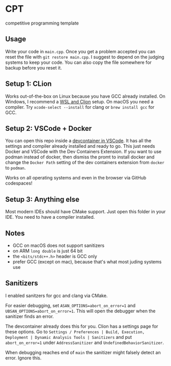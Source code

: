 # CPT
competitive programming template

## Usage

Write your code in `main.cpp`.
Once you get a problem accepted you can reset the file with `git restore main.cpp`.
I suggest to depend on the judging systems to keep your code. 
You can also copy the file somewhere for backup before you reset it.

## Setup 1: CLion

Works out-of-the-box on Linux because you have GCC already installed.
On Windows, I recommend a [WSL and Clion](https://www.jetbrains.com/help/clion/how-to-use-wsl-development-environment-in-product.html) setup.
On macOS you need a compiler. Try `xcode-select --install` for clang or `brew install gcc` for GCC.

## Setup 2: VSCode + Docker

You can open this repo inside a [devcontainer in VSCode](https://code.visualstudio.com/docs/devcontainers/containers).
It has all the settings and compiler already installed and ready to go.
This just needs Docker and VSCode with the Dev Containers Extension.
If you want to use podman instead of docker, then dismiss the promt to install docker and change the `Docker Path` setting of the dev containers extension from `docker` to `podman`.

Works on all operating systems and even in the browser via GitHub codespaces!

## Setup 3: Anything else

Most modern IDEs should have CMake support.
Just open this folder in your IDE.
You need to have a compiler installed.

## Notes

- GCC on macOS does not support sanitizers
- on ARM `long double` is just 64 bit
- the `<bits/stdc++.h>` header is GCC only
- prefer GCC (except on mac), because that's what most juding systems use


## Sanitizers

I enabled sanitzers for gcc and clang via CMake.

For easier debugging, set `ASAN_OPTIONS=abort_on_error=1` and `UBSAN_OPTIONS=abort_on_error=1`.
This will open the debugger when the sanitizer finds an error.

The devcontainer already does this for you.
Clion has a settings page for these options. 
Go to `Settings / Preferences | Build, Execution, Deployment | Dynamic Analysis Tools | Sanitizers` and put
`abort_on_error=1` under `AddressSanitizer` and `UndefinedBehaviorSanitizer`.

When debugging reaches end of `main` the sanitizer might falsely detect an error. Ignore this.
